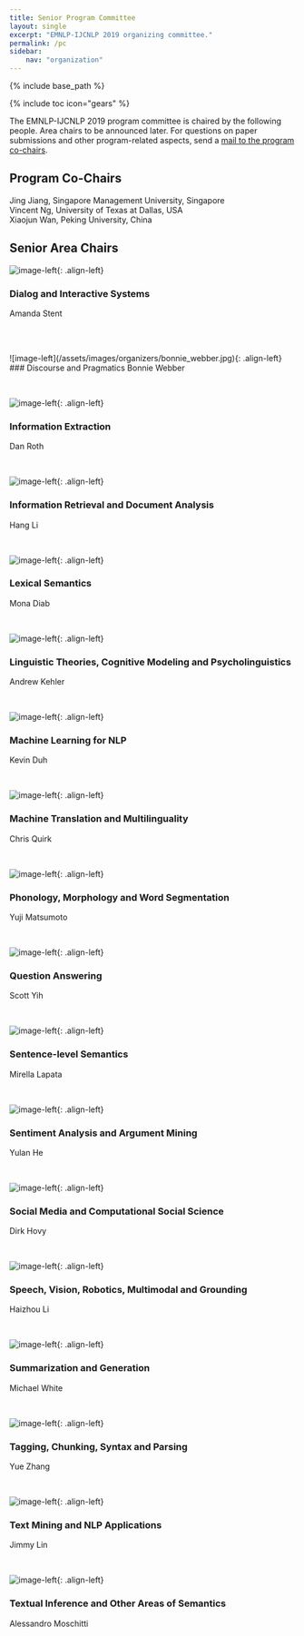 ```yaml
---
title: Senior Program Committee
layout: single
excerpt: "EMNLP-IJCNLP 2019 organizing committee."
permalink: /pc
sidebar: 
    nav: "organization"
---
```

{% include base_path %}

{% include toc icon="gears" %}

The EMNLP-IJCNLP 2019 program committee is chaired by the following people. Area chairs to be announced later. For questions on paper submissions and other program-related aspects, send a <a href="mailto:emnlp-ijcnlp-2019-program-chairs@googlegroups.com">mail to the program co-chairs</a>.


## Program Co-Chairs
Jing Jiang, Singapore Management University, Singapore<br/>
Vincent Ng, University of Texas at Dallas, USA<br/>
Xiaojun Wan, Peking University, China


## Senior Area Chairs 

![image-left](/assets/images/organizers/amanda_stent.jpg){: .align-left}
### Dialog and Interactive Systems
Amanda Stent

<p>&nbsp;</p>

<br>
![image-left](/assets/images/organizers/bonnie_webber.jpg){: .align-left}
### Discourse and Pragmatics
Bonnie Webber

<p>&nbsp;</p>


![image-left](/assets/images/organizers/dan_roth.jpg){: .align-left}
### Information Extraction
Dan Roth

<p>&nbsp;</p>


![image-left](/assets/images/organizers/hang_li.jpg){: .align-left}
### Information Retrieval and Document Analysis
Hang Li

<p>&nbsp;</p>


![image-left](/assets/images/organizers/mona_diab.jpg){: .align-left}
### Lexical Semantics
Mona Diab

<p>&nbsp;</p>


![image-left](/assets/images/organizers/andrew_kehler.jpg){: .align-left}
### Linguistic Theories, Cognitive Modeling and Psycholinguistics
Andrew Kehler

<p>&nbsp;</p>


![image-left](/assets/images/organizers/kevin_duh.jpg){: .align-left}
### Machine Learning for NLP
Kevin Duh

<p>&nbsp;</p>


![image-left](/assets/images/organizers/chris_quirk.jpg){: .align-left}
### Machine Translation and Multilinguality
Chris Quirk

<p>&nbsp;</p>


![image-left](/assets/images/organizers/yuji_matsumoto.jpg){: .align-left}
### Phonology, Morphology and Word Segmentation
Yuji Matsumoto

<p>&nbsp;</p>


![image-left](/assets/images/organizers/scott_yih.jpg){: .align-left}
### Question Answering
Scott Yih

<p>&nbsp;</p>


![image-left](/assets/images/organizers/mirella_lapata.jpg){: .align-left}
### Sentence-level Semantics
Mirella Lapata

<p>&nbsp;</p>


![image-left](/assets/images/organizers/yulan_he.jpg){: .align-left}
### Sentiment Analysis and Argument Mining
Yulan He

<p>&nbsp;</p>


![image-left](/assets/images/organizers/dirk_hovy.jpg){: .align-left}
### Social Media and Computational Social Science
Dirk Hovy

<p>&nbsp;</p>


![image-left](/assets/images/organizers/haizhou_li.jpg){: .align-left}
### Speech, Vision, Robotics, Multimodal and Grounding
Haizhou Li

<p>&nbsp;</p>


![image-left](/assets/images/organizers/michael_white.jpg){: .align-left}
### Summarization and Generation
Michael White

<p>&nbsp;</p>


![image-left](/assets/images/organizers/yue_zhang.jpg){: .align-left}
### Tagging, Chunking, Syntax and Parsing
Yue Zhang

<p>&nbsp;</p>


![image-left](/assets/images/organizers/jimmy_lin.jpg){: .align-left}
### Text Mining and NLP Applications
Jimmy Lin

<p>&nbsp;</p>


![image-left](/assets/images/organizers/alessandro_moschitti.jpg){: .align-left}
### Textual Inference and Other Areas of Semantics
Alessandro Moschitti


